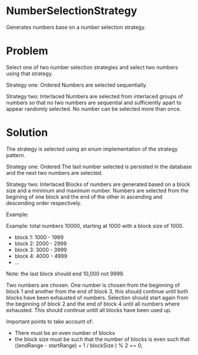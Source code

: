 # NumberSelectionStrategy
Generates numbers base on a number selection strategy.


# Problem

Select one of two number selection strategies and select two numbers using that strategy.

Strategy one: Ordered
Numbers are selected sequentially.

Strategy two: Interlaced
Numbers are selected from interlaced groups of numbers so that no two numbers are sequential and sufficiently apart to appear randomly selected. No number can be selected more than once.

# Solution

The strategy is selected using an enum implementation of the strategy pattern. 

Strategy one: Ordered
The last number selected is persisted in the database and the next two numbers are selected.

Strategy two: Interlaced
Blocks of numbers are generated based on a block size and a minimum and maximum number. Numbers are selected from the begining of one block and the end of the other in ascending and descending order respectively. 


Example:

Example: total numbers 10000, starting at 1000 with a block size of 1000.

* block 1: 1000 - 1999
* block 2: 2000 - 2999
* block 3: 3000 - 3999
* block 4: 4000 - 4999
* ...

Note: the last block should end 10,000 not 9999.

Two numbers are chosen. One number is chosen from the beginning of block 1 and another from the end of block 3, this should continue until both blocks have been exhausted of numbers. Selection should start again from the beginning of block 2 and the end of block 4 until all numbers where exhausted. This should continue untill all blocks have been used up.

Important points to take account of:
* There must be an even number of blocks
* the block size must be such that the number of blocks is even such that ((endRange - startRange) + 1 / blockSize ) % 2 == 0;
